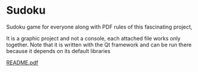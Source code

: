 # Sudoku
Sudoku game for everyone along with PDF rules of this fascinating project, 

It is a graphic project and not a console, each attached file works only together.
Note that it is written with the Qt framework and can be run there because it depends on its default libraries



[README.pdf](https://github.com/M-Amin-Kiani/Sudoku/files/11221139/README.pdf)
